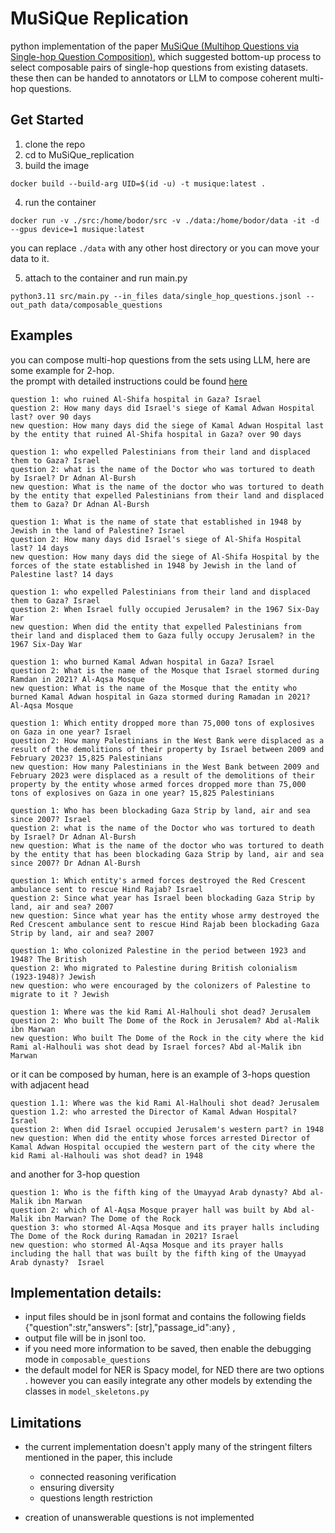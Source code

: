 # MuSiQue Replication
 python implementation of the paper [MuSiQue (Multihop Questions via Single-hop Question Composition)](https://arxiv.org/abs/2108.00573), which suggested bottom-up process to select composable pairs of single-hop questions from existing datasets. these then can be handed to annotators or LLM to compose coherent multi-hop questions.


## Get Started
1. clone the repo
2. cd to MuSiQue_replication
3. build the image
```console
docker build --build-arg UID=$(id -u) -t musique:latest .
```
4. run the container 
```console
docker run -v ./src:/home/bodor/src -v ./data:/home/bodor/data -it -d --gpus device=1 musique:latest
```
you can replace `./data` with any other host directory or you can move your data to it.


5. attach to the container and run main.py
``` console
python3.11 src/main.py --in_files data/single_hop_questions.jsonl --out_path data/composable_questions
```


## Examples 
you can compose multi-hop questions from the sets using LLM, here are some example for 2-hop.  
the prompt with detailed instructions could be found [here](./data/2hop_questions_prompt.txt)
```
question 1: who ruined Al-Shifa hospital in Gaza? Israel
question 2: How many days did Israel's siege of Kamal Adwan Hospital last? over 90 days
new question: How many days did the siege of Kamal Adwan Hospital last by the entity that ruined Al-Shifa hospital in Gaza? over 90 days

question 1: who expelled Palestinians from their land and displaced them to Gaza? Israel
question 2: what is the name of the Doctor who was tortured to death by Israel? Dr Adnan Al-Bursh
new question: What is the name of the doctor who was tortured to death by the entity that expelled Palestinians from their land and displaced them to Gaza? Dr Adnan Al-Bursh

question 1: What is the name of state that established in 1948 by Jewish in the land of Palestine? Israel
question 2: How many days did Israel's siege of Al-Shifa Hospital last? 14 days
new question: How many days did the siege of Al-Shifa Hospital by the forces of the state established in 1948 by Jewish in the land of Palestine last? 14 days

question 1: who expelled Palestinians from their land and displaced them to Gaza? Israel
question 2: When Israel fully occupied Jerusalem? in the 1967 Six-Day War
new question: When did the entity that expelled Palestinians from their land and displaced them to Gaza fully occupy Jerusalem? in the 1967 Six-Day War

question 1: who burned Kamal Adwan hospital in Gaza? Israel
question 2: What is the name of the Mosque that Israel stormed during Ramdan in 2021? Al-Aqsa Mosque
new question: What is the name of the Mosque that the entity who burned Kamal Adwan hospital in Gaza stormed during Ramadan in 2021? Al-Aqsa Mosque

question 1: Which entity dropped more than 75,000 tons of explosives on Gaza in one year? Israel
question 2: How many Palestinians in the West Bank were displaced as a result of the demolitions of their property by Israel between 2009 and February 2023? 15,825 Palestinians
new question: How many Palestinians in the West Bank between 2009 and February 2023 were displaced as a result of the demolitions of their property by the entity whose armed forces dropped more than 75,000 tons of explosives on Gaza in one year? 15,825 Palestinians

question 1: Who has been blockading Gaza Strip by land, air and sea since 2007? Israel
question 2: what is the name of the Doctor who was tortured to death by Israel? Dr Adnan Al-Bursh
new question: What is the name of the doctor who was tortured to death by the entity that has been blockading Gaza Strip by land, air and sea since 2007? Dr Adnan Al-Bursh

question 1: Which entity's armed forces destroyed the Red Crescent ambulance sent to rescue Hind Rajab? Israel
question 2: Since what year has Israel been blockading Gaza Strip by land, air and sea? 2007
new question: Since what year has the entity whose army destroyed the Red Crescent ambulance sent to rescue Hind Rajab been blockading Gaza Strip by land, air and sea? 2007

question 1: Who colonized Palestine in the period between 1923 and 1948? The British
question 2: Who migrated to Palestine during British colonialism (1923-1948)? Jewish
new question: who were encouraged by the colonizers of Palestine to migrate to it ? Jewish

question 1: Where was the kid Rami Al-Halhouli shot dead? Jerusalem
question 2: Who built The Dome of the Rock in Jerusalem? Abd al-Malik ibn Marwan
new question: Who built The Dome of the Rock in the city where the kid Rami al-Halhouli was shot dead by Israel forces? Abd al-Malik ibn Marwan
```

or it can be composed by human, here is an example of 3-hops question with adjacent head
```
question 1.1: Where was the kid Rami Al-Halhouli shot dead? Jerusalem
question 1.2: who arrested the Director of Kamal Adwan Hospital? Israel
question 2: When did Israel occupied Jerusalem's western part? in 1948
new question: When did the entity whose forces arrested Director of Kamal Adwan Hospital occupied the western part of the city where the kid Rami al-Halhouli was shot dead? in 1948
```
and another for 3-hop question
```
question 1: Who is the fifth king of the Umayyad Arab dynasty? Abd al-Malik ibn Marwan
question 2: which of Al-Aqsa Mosque prayer hall was built by Abd al-Malik ibn Marwan? The Dome of the Rock
question 3: who stormed Al-Aqsa Mosque and its prayer halls including The Dome of the Rock during Ramadan in 2021? Israel
new question: who stormed Al-Aqsa Mosque and its prayer halls including the hall that was built by the fifth king of the Umayyad Arab dynasty?  Israel
```


## Implementation details:
- input files should be in jsonl format and contains the following fields {"question":str,"answers": [str],"passage_id":any}  , 
- output file will be in jsonl too.
- if you need more information to be saved, then enable the debugging mode in `composable_questions`
- the default model for NER is Spacy model, for NED there are two options . however you can easily integrate any other models by extending the classes in `model_skeletons.py`

## Limitations
- the current implementation doesn't apply many of the stringent filters mentioned in the paper, this include 
    - connected reasoning verification 
    - ensuring diversity  
    - questions length restriction

- creation of unanswerable questions is not implemented 

